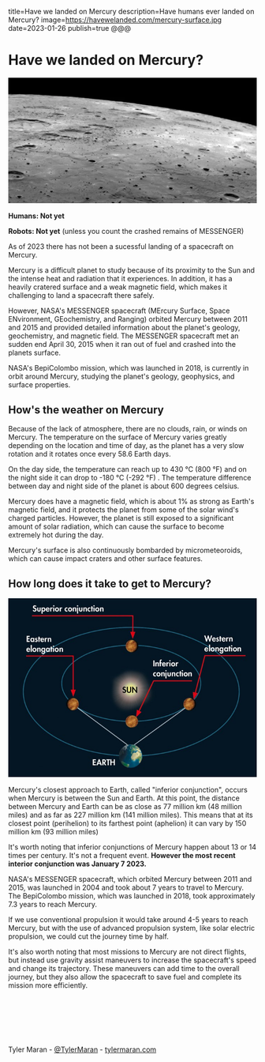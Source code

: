 title=Have we landed on Mercury
description=Have humans ever landed on Mercury?
image=https://havewelanded.com/mercury-surface.jpg
date=2023-01-26
publish=true
@@@

# Have we landed on Mercury?

<img alt='mercury surface' src='./mercury-surface.png'>

**Humans: Not yet**

**Robots: Not yet** (unless you count the crashed remains of MESSENGER)

As of 2023 there has not been a sucessful landing of a spacecraft on Mercury.

Mercury is a difficult planet to study because of its proximity to the Sun and the intense heat and radiation that it experiences. In addition, it has a heavily cratered surface and a weak magnetic field, which makes it challenging to land a spacecraft there safely.

However, NASA's MESSENGER spacecraft (MErcury Surface, Space ENvironment, GEochemistry, and Ranging) orbited Mercury between 2011 and 2015 and provided detailed information about the planet's geology, geochemistry, and magnetic field. The MESSENGER spacecraft met an sudden end April 30, 2015 when it ran out of fuel and crashed into the planets surface.

NASA's BepiColombo mission, which was launched in 2018, is currently in orbit around Mercury, studying the planet's geology, geophysics, and surface properties.

## How's the weather on Mercury

Because of the lack of atmosphere, there are no clouds, rain, or winds on Mercury. The temperature on the surface of Mercury varies greatly depending on the location and time of day, as the planet has a very slow rotation and it rotates once every 58.6 Earth days.

On the day side, the temperature can reach up to 430 °C (800 °F) and on the night side it can drop to -180 °C (-292 °F) . The temperature difference between day and night side of the planet is about 600 degrees celsius.

Mercury does have a magnetic field, which is about 1% as strong as Earth's magnetic field, and it protects the planet from some of the solar wind's charged particles. However, the planet is still exposed to a significant amount of solar radiation, which can cause the surface to become extremely hot during the day.

Mercury's surface is also continuously bombarded by micrometeoroids, which can cause impact craters and other surface features.

## How long does it take to get to Mercury?

<img alt='mercury interior conjunction' src='./Inferior-conjunction-mercury.jpg'>

Mercury's closest approach to Earth, called "inferior conjunction", occurs when Mercury is between the Sun and Earth. At this point, the distance between Mercury and Earth can be as close as 77 million km (48 million miles) and as far as 227 million km (141 million miles). This means that at its closest point (perihelion) to its farthest point (aphelion) it can vary by 150 million km (93 million miles)

It's worth noting that inferior conjunctions of Mercury happen about 13 or 14 times per century. It's not a frequent event. **However the most recent interior conjunction was January 7 2023.**

NASA's MESSENGER spacecraft, which orbited Mercury between 2011 and 2015, was launched in 2004 and took about 7 years to travel to Mercury. The BepiColombo mission, which was launched in 2018, took approximately 7.3 years to reach Mercury.

If we use conventional propulsion it would take around 4-5 years to reach Mercury, but with the use of advanced propulsion system, like solar electric propulsion, we could cut the journey time by half.

It's also worth noting that most missions to Mercury are not direct flights, but instead use gravity assist maneuvers to increase the spacecraft's speed and change its trajectory. These maneuvers can add time to the overall journey, but they also allow the spacecraft to save fuel and complete its mission more efficiently.

<br>
<br>
<br>
<br>
<br>

Tyler Maran - [@TylerMaran](https://twitter.com/TylerMaran) - [tylermaran.com](https://tylermaran.com)
